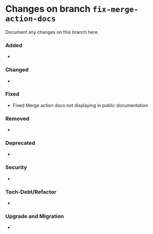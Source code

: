 # Changes on branch `fix-merge-action-docs`
Document any changes on this branch here.
### Added
- 

### Changed
- 

### Fixed
- Fixed Merge action docs not displaying in public documentation

### Removed
- 

### Deprecated
- 

### Security
- 

### Tech-Debt/Refactor
- 

### Upgrade and Migration
- 
